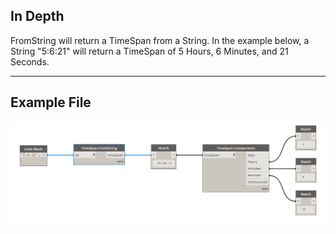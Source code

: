 ## In Depth
FromString will return a TimeSpan from a String. In the example below, a String "5:6:21" will return a TimeSpan of 5 Hours, 6 Minutes, and 21 Seconds.
___
## Example File

![FromString](./DSCore.TimeSpan.FromString_img.jpg)

